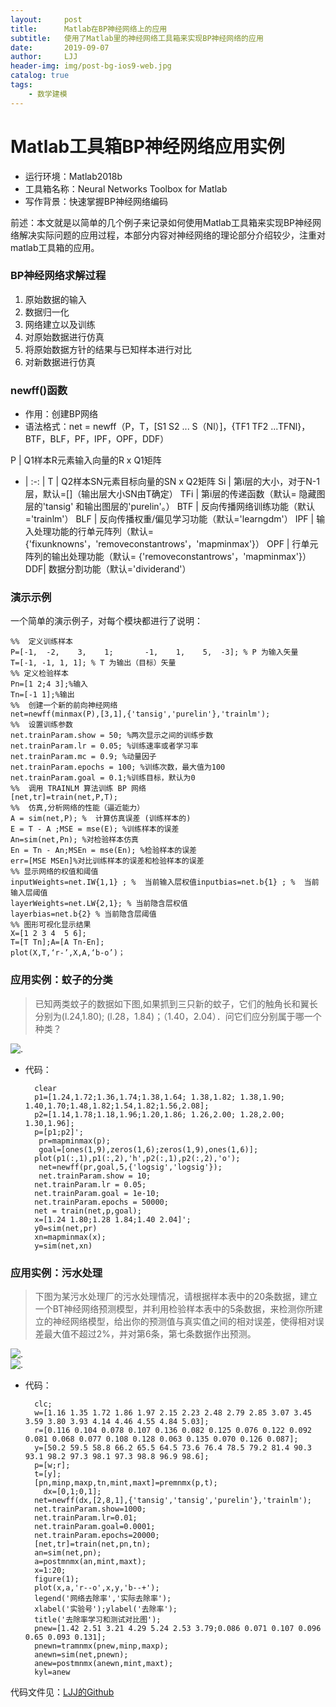 ```yaml
---
layout:     post
title:      Matlab在BP神经网络上的应用
subtitle:   使用了Matlab里的神经网络工具箱来实现BP神经网络的应用
date:       2019-09-07
author:     LJJ
header-img: img/post-bg-ios9-web.jpg
catalog: true
tags:
    - 数学建模
---
```


# Matlab工具箱BP神经网络应用实例
- 运行环境：Matlab2018b
- 工具箱名称：Neural Networks Toolbox for Matlab
- 写作背景：快速掌握BP神经网络编码

前述：本文就是以简单的几个例子来记录如何使用Matlab工具箱来实现BP神经网络解决实际问题的应用过程，本部分内容对神经网络的理论部分介绍较少，注重对matlab工具箱的应用。

### BP神经网络求解过程
1. 原始数据的输入
2. 数据归一化
3. 网络建立以及训练
4. 对原始数据进行仿真
5. 将原始数据方针的结果与已知样本进行对比
6. 对新数据进行仿真

### newff()函数
- 作用：创建BP网络
- 语法格式：net = newff（P，T，[S1 S2 ... S（Nl）]，{TF1 TF2 ...TFNl}，BTF，BLF，PF，IPF，OPF，DDF）

P | Q1样本R元素输入向量的R x Q1矩阵
- | :-: | 
T | Q2样本SN元素目标向量的SN x Q2矩阵
Si | 第i层的大小，对于N-1层，默认=[]（输出层大小SN由T确定）
TFi | 第i层的传递函数（默认= 隐藏图层的'tansig' 和输出图层的'purelin'。）
BTF | 反向传播网络训练功能（默认='trainlm'）
BLF | 反向传播权重/偏见学习功能（默认='learngdm'）
IPF | 输入处理功能的行单元阵列（默认={'fixunknowns'，'removeconstantrows'，'mapminmax'}）
OPF | 行单元阵列的输出处理功能（默认= {'removeconstantrows'，'mapminmax'}）
DDF| 数据分割功能（默认='dividerand'）
 
### 演示示例 

一个简单的演示例子，对每个模块都进行了说明：

    %%  定义训练样本 
    P=[-1,  -2,    3,    1;       -1,    1,    5,  -3]; % P 为输入矢量 
    T=[-1, -1, 1, 1]; % T 为输出（目标）矢量 
    %% 定义检验样本
    Pn=[1 2;4 3];%输入
    Tn=[-1 1];%输出
    %%  创建一个新的前向神经网络 
    net=newff(minmax(P),[3,1],{'tansig','purelin'},'trainlm');
    %%  设置训练参数 
    net.trainParam.show = 50; %两次显示之间的训练步数
    net.trainParam.lr = 0.05; %训练速率或者学习率
    net.trainParam.mc = 0.9; %动量因子
    net.trainParam.epochs = 100; %训练次数，最大值为100
    net.trainParam.goal = 0.1;%训练目标，默认为0
    %%  调用 TRAINLM 算法训练 BP 网络 
    [net,tr]=train(net,P,T); 
    %%  仿真,分析网络的性能（逼近能力）
    A = sim(net,P); %  计算仿真误差 (训练样本的)
    E = T - A ;MSE = mse(E); %训练样本的误差 
    An=sim(net,Pn); %对检验样本仿真
    En = Tn - An;MSEn = mse(En); %检验样本的误差
    err=[MSE MSEn]%对比训练样本的误差和检验样本的误差
    %% 显示网络的权值和阈值 
    inputWeights=net.IW{1,1} ; %  当前输入层权值inputbias=net.b{1} ; %  当前输入层阈值 
    layerWeights=net.LW{2,1}; % 当前隐含层权值
    layerbias=net.b{2} % 当前隐含层阈值
    %% 图形可视化显示结果
    X=[1 2 3 4  5 6];
    T=[T Tn];A=[A Tn-En];
    plot(X,T,‘r-’,X,A,‘b-o’)； 

### 应用实例：蚊子的分类
> 已知两类蚊子的数据如下图,如果抓到三只新的蚊子，它们的触角长和翼长分别为(l.24,1.80); (l.28，1.84)；（1.40，2.04）．问它们应分别属于哪一个种类？

![.](/img/post-LJJ-bp01.PNG)

- 代码：

        clear
        p1=[1.24,1.72;1.36,1.74;1.38,1.64; 1.38,1.82; 1.38,1.90; 1.40,1.70;1.48,1.82;1.54,1.82;1.56,2.08];
        p2=[1.14,1.78;1.18,1.96;1.20,1.86; 1.26,2.00; 1.28,2.00; 1.30,1.96];
        p=[p1;p2]'; 
         pr=mapminmax(p);
         goal=[ones(1,9),zeros(1,6);zeros(1,9),ones(1,6)];
        plot(p1(:,1),p1(:,2),'h',p2(:,1),p2(:,2),'o');
         net=newff(pr,goal,5,{'logsig','logsig'});
         net.trainParam.show = 10;
        net.trainParam.lr = 0.05;
        net.trainParam.goal = 1e-10;
        net.trainParam.epochs = 50000;
        net = train(net,p,goal);
        x=[1.24 1.80;1.28 1.84;1.40 2.04]';
        y0=sim(net,pr)
        xn=mapminmax(x);
        y=sim(net,xn)

### 应用实例：污水处理
>  下图为某污水处理厂的污水处理情况，请根据样本表中的20条数据，建立一个BT神经网络预测模型，并利用检验样本表中的5条数据，来检测你所建立的神经网络模型，给出你的预测值与真实值之间的相对误差，使得相对误差最大值不超过2%，并对第6条，第七条数据作出预测。

![.](/img/post-LJJ-bp02.PNG)  
![.](/img/post-LJJ-bp03.PNG)

- 代码：

        clc;
        w=[1.16 1.35 1.72 1.86 1.97 2.15 2.23 2.48 2.79 2.85 3.07 3.45 3.59 3.80 3.93 4.14 4.46 4.55 4.84 5.03];
        r=[0.116 0.104 0.078 0.107 0.136 0.082 0.125 0.076 0.122 0.092 0.081 0.068 0.077 0.108 0.128 0.063 0.135 0.070 0.126 0.087];
        y=[50.2 59.5 58.8 66.2 65.5 64.5 73.6 76.4 78.5 79.2 81.4 90.3 93.1 98.2 97.3 98.1 97.3 98.8 96.9 98.6];
        p=[w;r];
        t=[y];
        [pn,minp,maxp,tn,mint,maxt]=premnmx(p,t);
          dx=[0,1;0,1];
        net=newff(dx,[2,8,1],{'tansig','tansig','purelin'},'trainlm');
        net.trainParam.show=1000;
        net.trainParam.lr=0.01;
        net.trainParam.goal=0.0001;
        net.trainParam.epochs=20000;
        [net,tr]=train(net,pn,tn);
        an=sim(net,pn);
        a=postmnmx(an,mint,maxt);
        x=1:20;
        figure(1);
        plot(x,a,'r--o',x,y,'b--+');
        legend('网络去除率','实际去除率');
        xlabel('实验号');ylabel('去除率');
        title('去除率学习和测试对比图');
        pnew=[1.42 2.51 3.21 4.29 5.24 2.53 3.79;0.086 0.071 0.107 0.096 0.65 0.093 0.131];
        pnewn=tramnmx(pnew,minp,maxp);
        anewn=sim(net,pnewn);
        anew=postmnmx(anewn,mint,maxt);
        kyl=anew

代码文件见：[LJJ的Github](https://github.com/knight-peanut/Matlab-plot-model/tree/master/example)
